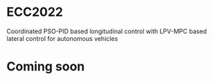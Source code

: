 # ECC2022
Coordinated PSO-PID based longitudinal control with LPV-MPC based lateral control for autonomous vehicles

# Coming soon
